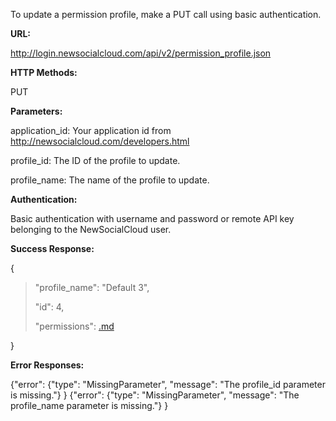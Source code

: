 To update a permission profile, make a PUT call using basic authentication.

**URL:**

http://login.newsocialcloud.com/api/v2/permission_profile.json

**HTTP Methods:**

PUT

**Parameters:**

<p>application_id: Your application id from <a href='http://newsocialcloud.com/developers.html'>http://newsocialcloud.com/developers.html</a></p>
<p>profile_id: The ID of the profile to update.</p>
<p>profile_name: The name of the profile to update.</p>

**Authentication:**

Basic authentication with username and password or remote API key belonging to the NewSocialCloud user.

**Success Response:**

{
> <p>"profile_name": "Default 3",</p>
> <p>"id": 4,</p>
> <p>"permissions": <a href='.md'>.md</a></p>
}

**Error Responses:**

{"error": {"type": "MissingParameter", "message": "The profile\_id parameter is missing."} }
{"error": {"type": "MissingParameter", "message": "The profile\_name parameter is missing."} }